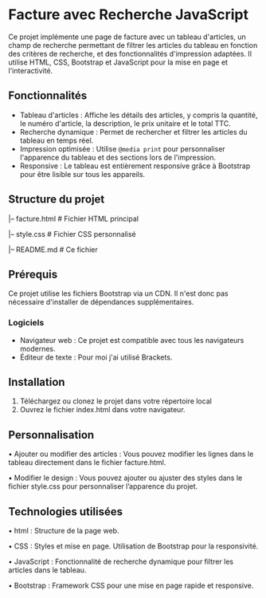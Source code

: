 
# Facture avec Recherche JavaScript

Ce projet implémente une page de facture avec un tableau d'articles, un champ de recherche permettant de filtrer les articles du tableau en fonction des critères de recherche, et des fonctionnalités d'impression adaptées. Il utilise HTML, CSS, Bootstrap et JavaScript pour la mise en page et l'interactivité.
## Fonctionnalités

- Tableau d'articles : Affiche les détails des articles, y compris la quantité, le numéro d'article, la description, le prix unitaire et le total TTC.
- Recherche dynamique : Permet de rechercher et filtrer les articles du tableau en temps réel.
- Impression optimisée : Utilise `@media print` pour personnaliser l'apparence du tableau et des sections lors de l'impression.
- Responsive : Le tableau est entièrement responsive grâce à Bootstrap pour être lisible sur tous les appareils.

## Structure du projet
|– facture.html         # Fichier HTML principal

|– style.css         # Fichier CSS personnalisé 

|– README.md          # Ce fichier


## Prérequis

Ce projet utilise les fichiers Bootstrap via un CDN. Il n'est donc pas nécessaire d'installer de dépendances supplémentaires.

### Logiciels

- Navigateur web : Ce projet est compatible avec tous les navigateurs modernes.
- Éditeur de texte : Pour moi j'ai utilisé Brackets.

## Installation

1. Téléchargez ou clonez le projet dans votre répertoire local
2. Ouvrez le fichier index.html dans votre navigateur.

## Personnalisation

•	Ajouter ou modifier des articles : Vous pouvez modifier les lignes dans le tableau directement dans le fichier facture.html.

•	Modifier le design : Vous pouvez ajouter ou ajuster des styles dans le fichier style.css pour personnaliser l’apparence du projet.


## Technologies utilisées

  •    html : Structure de la page web.
  
  •    CSS : Styles et mise en page. Utilisation de Bootstrap pour la responsivité.
  
  •    JavaScript : Fonctionnalité de recherche dynamique pour filtrer les articles dans le tableau.
  
  •    Bootstrap : Framework CSS pour une mise en page rapide et responsive.
  
